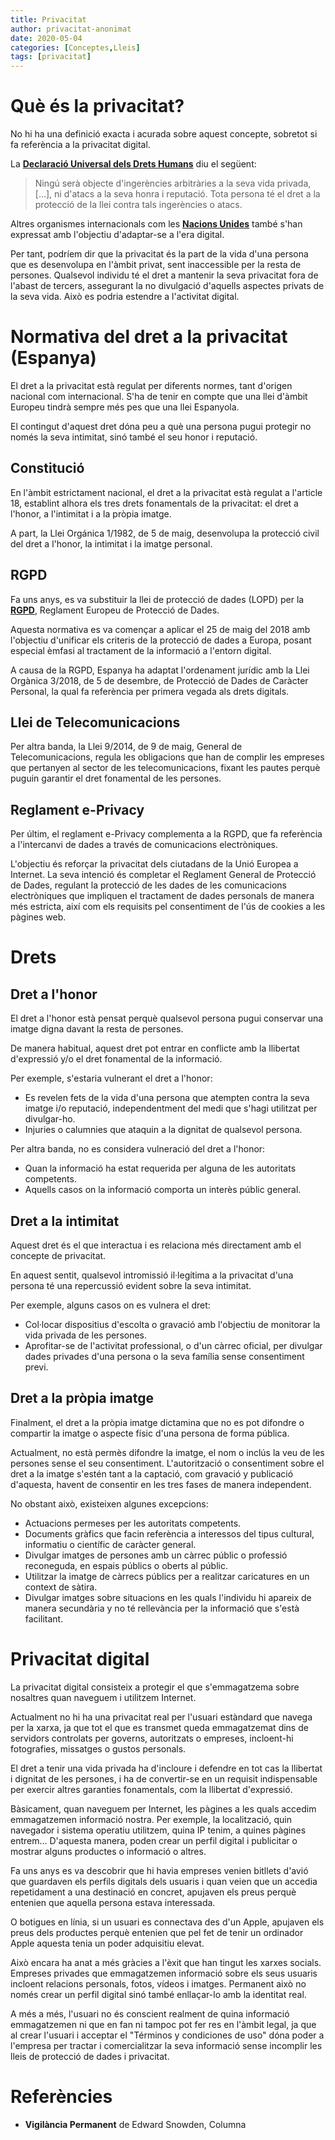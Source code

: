 ```yaml
---
title: Privacitat
author: privacitat-anonimat
date: 2020-05-04
categories: [Conceptes,Lleis]
tags: [privacitat]
---
```


# Què és la privacitat?
No hi ha una definició exacta i acurada sobre aquest concepte, sobretot si fa referència a la privacitat digital.

La [**Declaració Universal dels Drets Humans**](https://dudh.es/tag/privacidad/) diu el següent:

> Ningú serà objecte d'ingerències arbitràries a la seva vida privada, [...], ni d'atacs a la seva honra i reputació. Tota persona té el dret a la protecció de la llei contra tals ingerències o atacs.

Altres organismes internacionals com les [**Nacions Unides**](https://www.acnur.org/fileadmin/Documentos/BDL/2017/10904.pdf) també s'han expressat amb l'objectiu d'adaptar-se a l'era digital.

Per tant, podríem dir que la privacitat és la part de la vida d'una persona que es desenvolupa en l'àmbit privat, sent inaccessible per la resta de persones.
Qualsevol individu té el dret a mantenir la seva privacitat fora de l'abast de tercers, assegurant la no divulgació d'aquells aspectes privats de la seva vida. Això es podria estendre a l'activitat digital.


# Normativa del dret a la privacitat (Espanya)
El dret a la privacitat està regulat per diferents normes, tant d'origen nacional com internacional. S'ha de tenir en compte que una llei d'àmbit Europeu tindrà sempre més pes que una llei Espanyola.

El contingut d'aquest dret dóna peu a què una persona pugui protegir no només la seva intimitat, sinó també el seu honor i reputació.

## Constitució
En l'àmbit estrictament nacional, el dret a la privacitat està regulat a l'article 18, establint alhora els tres drets fonamentals de la privacitat: el dret a l'honor, a l'intimitat i a la pròpia imatge.

A part, la Llei Orgánica 1/1982, de 5 de maig, desenvolupa la protecció civil del dret a l'honor, la intimitat i la imatge personal.

## RGPD
Fa uns anys, es va substituir la llei de protecció de dades (LOPD) per la [**RGPD**](https://protecciondatos-lopd.com/empresas/nueva-ley-proteccion-datos-2018/), Reglament Europeu de Protecció de Dades.

Aquesta normativa es va començar a aplicar el 25 de maig del 2018 amb l'objectiu d'unificar els criteris de la protecció de dades a Europa, posant especial èmfasi al tractament de la informació a l'entorn digital.

A causa de la RGPD, Espanya ha adaptat l'ordenament jurídic amb la Llei Orgànica 3/2018, de 5 de desembre, de Protecció de Dades de Caràcter Personal, la qual fa referència per primera vegada als drets digitals.

## Llei de Telecomunicacions

Per altra banda, la Llei 9/2014, de 9 de maig, General de Telecomunicacions, regula les obligacions que han de complir les empreses que pertanyen al sector de les telecomunicacions, fixant les pautes perquè puguin garantir el dret fonamental de les persones.

## Reglament e-Privacy

Per últim, el reglament e-Privacy complementa a la RGPD, que fa referència a l'intercanvi de dades a través de comunicacions electròniques.

L'objectiu és reforçar la privacitat dels ciutadans de la Unió Europea a Internet. La seva intenció és completar el Reglament General de Protecció de Dades, regulant la protecció de les dades de les comunicacions electròniques que impliquen el tractament de dades personals de manera més estricta, així com els requisits pel consentiment de l'ús de cookies a les pàgines web.


# Drets
## Dret a l'honor
El dret a l'honor està pensat perquè qualsevol persona pugui conservar una imatge digna davant la resta de persones.

De manera habitual, aquest dret pot entrar en conflicte amb la llibertat d'expressió y/o el dret fonamental de la informació.

Per exemple, s'estaria vulnerant el dret a l'honor:
* Es revelen fets de la vida d'una persona que atempten contra la seva imatge i/o reputació, independentment del medi que s'hagi utilitzat per divulgar-ho.
* Injuries o calumnies que ataquin a la dignitat de qualsevol persona.

Per altra banda, no es considera vulneració del dret a l'honor:
* Quan la informació ha estat requerida per alguna de les autoritats competents.
* Aquells casos on la informació comporta un interès públic general.

## Dret a la intimitat
Aquest dret és el que interactua i es relaciona més directament amb el concepte de privacitat.

En aquest sentit, qualsevol intromissió il·legítima a la privacitat d'una persona té una repercussió evident sobre la seva intimitat.

Per exemple, alguns casos on es vulnera el dret:
* Col·locar dispositius d'escolta o gravació amb l'objectiu de monitorar la vida privada de les persones.
* Aprofitar-se de l'activitat professional, o d'un càrrec oficial, per divulgar dades privades d'una persona o la seva família sense consentiment previ.

## Dret a la pròpia imatge
Finalment, el dret a la pròpia imatge dictamina que no es pot difondre o compartir la imatge o aspecte físic d'una persona de forma pública.

Actualment, no està permès difondre la imatge, el nom o inclús la veu de les persones sense el seu consentiment. L'autorització o consentiment sobre el dret a la imatge s'estén tant a la captació, com gravació y publicació d'aquesta, havent de consentir en les tres fases de manera independent.

No obstant això, existeixen algunes excepcions:
* Actuacions permeses per les autoritats competents.
* Documents gràfics que facin referència a interessos del tipus cultural, informatiu o científic de caràcter general.
* Divulgar imatges de persones amb un càrrec públic o professió reconeguda, en espais públics o oberts al públic.
* Utilitzar la imatge de càrrecs públics per a realitzar caricatures en un context de sàtira.
* Divulgar imatges sobre situacions en les quals l'individu hi apareix de manera secundària y no té rellevància per la informació que s'està facilitant.


# Privacitat digital
La privacitat digital consisteix a protegir el que s'emmagatzema sobre nosaltres quan naveguem i utilitzem Internet.

Actualment no hi ha una privacitat real per l'usuari estàndard que navega per la xarxa, ja que tot el que es transmet queda emmagatzemat dins de servidors controlats per governs, autoritzats o empreses, incloent-hi fotografies, missatges o gustos personals.

El dret a tenir una vida privada ha d'incloure i defendre en tot cas la llibertat i dignitat de les persones, i ha de convertir-se en un requisit indispensable per exercir altres garanties fonamentals, com la llibertat d'expressió.

Bàsicament, quan naveguem per Internet, les pàgines a les quals accedim emmagatzemen informació nostra. Per exemple, la localització, quin navegador i sistema operatiu utilitzem, quina IP tenim, a quines pàgines entrem... D'aquesta manera, poden crear un perfil digital i publicitar o mostrar alguns productes o informació o altres.

Fa uns anys es va descobrir que hi havia empreses venien bitllets d'avió que guardaven els perfils digitals dels usuaris i quan veien que un accedia repetidament a una destinació en concret, apujaven els preus perquè entenien que aquella persona estava interessada.

O botigues en línia, si un usuari es connectava des d'un Apple, apujaven els preus dels productes perquè entenien que pel fet de tenir un ordinador Apple aquesta tenia un poder adquisitiu elevat.

Això encara ha anat a més gràcies a l'èxit que han tingut les xarxes socials. Empreses privades que emmagatzemen informació sobre els seus usuaris incloent relacions personals, fotos, vídeos i imatges. Permanent això no només crear un perfil digital sinó també enllaçar-lo amb la identitat real.

A més a més, l'usuari no és conscient realment de quina informació emmagatzemen ni que en fan ni tampoc pot fer res en l'àmbit legal, ja que al crear l'usuari i acceptar el "Términos y condiciones de uso" dóna poder a l'empresa per tractar i comercialitzar la seva informació sense incomplir les lleis de protecció de dades i privacitat.


# Referències
* **Vigilància Permanent** de Edward Snowden, Columna